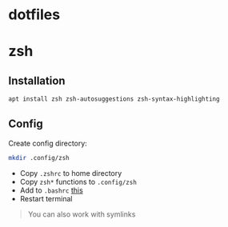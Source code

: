 # dotfiles

# zsh

## Installation

```sh
apt install zsh zsh-autosuggestions zsh-syntax-highlighting
```

## Config

Create config directory:

```sh
mkdir .config/zsh
```

- Copy `.zshrc` to home directory
- Copy `zsh*` functions to `.config/zsh`
- Add to `.bashrc` [this](https://github.com/stevomat/dotfiles/blob/5140aaa14b9030c30b72c1636e5c87f6e3be8f49/zsh/.bashrc#L119-L120) 
- Restart terminal
> You can also work with symlinks
